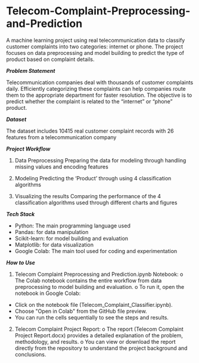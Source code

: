 # Telecom-Complaint-Preprocessing-and-Prediction
A machine learning project using real telecommunication data to classify customer complaints into two categories: internet or phone. The project focuses on data preprocessing and model building to predict the type of product based on complaint details.

_**Problem Statement**_

Telecommunication companies deal with thousands of customer complaints daily. Efficiently categorizing these complaints can help companies route them to the appropriate department for faster resolution. The objective is to predict whether the complaint is related to the “internet” or “phone” product.

_**Dataset**_

The dataset includes 10415 real customer complaint records with 26 features from a telecommunication company
 
_**Project Workflow**_
1.	Data Preprocessing
Preparing the data for modeling through handling missing values and encoding features 

2.	Modeling
Predicting the ‘Product’ through using 4 classification algorithms

3.	Visualizing the results
Comparing the performance of the 4 classification algorithms used through different charts and figures

_**Tech Stack**_
- Python: The main programming language used
- Pandas: for data manipulation
- Scikit-learn: for model building and evaluation
- Matplotlib: for data visualization
- Google Colab: The main tool used for coding and experimentation

_**How to Use**_
1.	Telecom Complaint Preprocessing and Prediction.ipynb Notebook:
o The Colab notebook contains the entire workflow from data preprocessing to model building and evaluation.
o	To run it, open the notebook in Google Colab:
- Click on the notebook file (Telecom_Complaint_Classifier.ipynb).
- Choose "Open in Colab" from the GitHub file preview.
- You can run the cells sequentially to see the steps and results.

2.	Telecom Complaint Project Report:
o	The report (Telecom Complaint Project Report.docx) provides a detailed explanation of the problem, methodology, and results.
o	You can view or download the report directly from the repository to understand the project background and conclusions.


